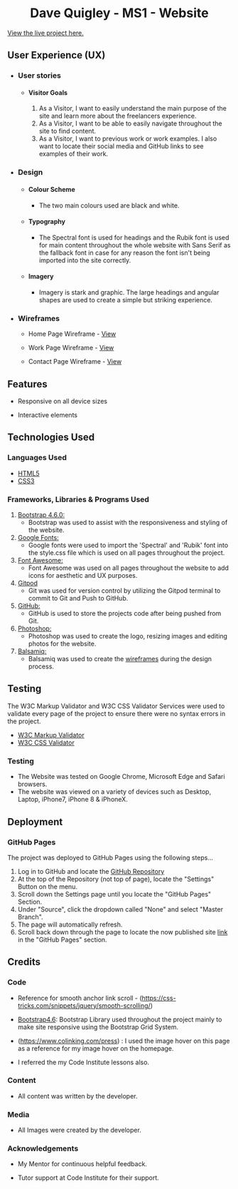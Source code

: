 <h1 align="center">Dave Quigley - MS1 - Website</h1>

[View the live project here.](https://davequig.github.io/milestone-project-1)

## User Experience (UX)

-   ### User stories

    -   #### Visitor Goals

        1. As a Visitor, I want to easily understand the main purpose of the site and learn more about the freelancers experience.
        2. As a Visitor, I want to be able to easily navigate throughout the site to find content.
        3. As a Visitor, I want to previous work or work examples. I also want to locate their social media and GitHub links to see examples of their work.

-   ### Design
    -   #### Colour Scheme
        -   The two main colours used are black and white.
    -   #### Typography
        -   The Spectral font is used for headings and the Rubik font is used for main content throughout the whole website with Sans Serif as the fallback font in case for any reason the font isn't being imported into the site correctly.
    -   #### Imagery
        -   Imagery is stark and graphic. The large headings and angular shapes are used to create a simple but striking experience.

*   ### Wireframes

    -   Home Page Wireframe - [View](https://davequig.github.io/milestone-project-1/assets/images/wireframes/index-wireframe.jpg)

    -   Work Page Wireframe - [View](https://davequig.github.io/milestone-project-1/assets/images/wireframes/work-wireframe.jpg)

    -   Contact Page Wireframe - [View](https://davequig.github.io/milestone-project-1/assets/images/wireframes/contact-wireframe.jpg)

## Features

-   Responsive on all device sizes

-   Interactive elements

## Technologies Used

### Languages Used

-   [HTML5](https://en.wikipedia.org/wiki/HTML5)
-   [CSS3](https://en.wikipedia.org/wiki/Cascading_Style_Sheets)

### Frameworks, Libraries & Programs Used

1. [Bootstrap 4.6.0:](https://getbootstrap.com/docs/4.6/getting-started/introduction/)
    - Bootstrap was used to assist with the responsiveness and styling of the website.
1. [Google Fonts:](https://fonts.google.com/)
    - Google fonts were used to import the 'Spectral' and 'Rubik' font into the style.css file which is used on all pages throughout the project.
1. [Font Awesome:](https://fontawesome.com/)
    - Font Awesome was used on all pages throughout the website to add icons for aesthetic and UX purposes.
1. [Gitpod](https://www.gitpod.io/)
    - Git was used for version control by utilizing the Gitpod terminal to commit to Git and Push to GitHub.
1. [GitHub:](https://github.com/)
    - GitHub is used to store the projects code after being pushed from Git.
1. [Photoshop:](https://www.adobe.com/ie/products/photoshop.html)
    - Photoshop was used to create the logo, resizing images and editing photos for the website.
1. [Balsamiq:](https://balsamiq.com/)
    - Balsamiq was used to create the [wireframes](https://github.com/) during the design process.

## Testing

The W3C Markup Validator and W3C CSS Validator Services were used to validate every page of the project to ensure there were no syntax errors in the project.

-   [W3C Markup Validator](https://validator.w3.org/) 
-   [W3C CSS Validator](https://jigsaw.w3.org/css-validator/#validate_by_input)

### Testing

-   The Website was tested on Google Chrome, Microsoft Edge and Safari browsers.
-   The website was viewed on a variety of devices such as Desktop, Laptop, iPhone7, iPhone 8 & iPhoneX.

## Deployment

### GitHub Pages

The project was deployed to GitHub Pages using the following steps...

1. Log in to GitHub and locate the [GitHub Repository](https://github.com/)
2. At the top of the Repository (not top of page), locate the "Settings" Button on the menu.
3. Scroll down the Settings page until you locate the "GitHub Pages" Section.
4. Under "Source", click the dropdown called "None" and select "Master Branch".
5. The page will automatically refresh.
6. Scroll back down through the page to locate the now published site [link](https://github.com) in the "GitHub Pages" section.

## Credits

### Code

-   Reference for smooth anchor link scroll - (https://css-tricks.com/snippets/jquery/smooth-scrolling/)

-   [Bootstrap4.6](https://getbootstrap.com/docs/4.6.0/getting-started/introduction/): Bootstrap Library used throughout the project mainly to make site responsive using the Bootstrap Grid System.

-   (https://www.colinking.com/press) : I used the image hover on this page as a reference for my image hover on the homepage.

- I referred the my Code Institute lessons also.

### Content

-   All content was written by the developer.

### Media

-   All Images were created by the developer.

### Acknowledgements

-   My Mentor for continuous helpful feedback.

-   Tutor support at Code Institute for their support.